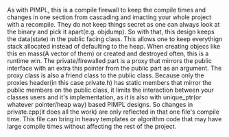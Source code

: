 As with PIMPL, this is a compile firewall to keep the compile times and changes in one section from cascading and imacting your whole project with a recompile. They do not keep things secret as one can always look at the binary and pick it apart(e.g. objdump).
So with that, this design keeps the data(state) in the public facing class. This allows one to keep everythign stack allocated instead of defaulting to the heap. When creating objecs like this en mass(A vector of them) or created and destroyed often, this is a runtime win.
The private/firewalled part is a proxy that mirrors the public interface with an extra this pointer from the public part as an argument. The proxy class is also a friend class to the public class. Because only the proxies header(in this case private.h) has static members that mirror the public members on the public class, it limits the interaction between your classes users and it's implementation, as it is also with unique_ptr(or whatever pointer/heap way) based PIMPL designs. So changes in private.cpp(it does all the work) are only reflected in that one file's compile time. This file can bring in heavy templates or algorithm code that may have large compile times without affecting the rest of the project.
